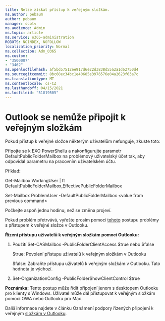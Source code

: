 ```yaml
---
title: Nelze získat přístup k veřejným složkám.
ms.author: pebaum
author: pebaum
manager: scotv
ms.audience: Admin
ms.topic: article
ms.service: o365-administration
ROBOTS: NOINDEX, NOFOLLOW
localization_priority: Normal
ms.collection: Adm_O365
ms.custom:
- "3500007"
- "3462"
ms.openlocfilehash: af5bd57512ee917d6e22d3838d55a2a1d62750d4
ms.sourcegitcommit: 8bc60ec34bc1e40685e3976576e04a2623f63a7c
ms.translationtype: MT
ms.contentlocale: cs-CZ
ms.lasthandoff: 04/15/2021
ms.locfileid: "51819505"
---
```

# <a name="outlook-cannot-connect-to-public-folders"></a>Outlook se nemůže připojit k veřejným složkám

Pokud přístup k veřejné složce některým uživatelům nefunguje, zkuste toto:

Připojte se k EXO PowerShellu a nakonfigurujte parametr DefaultPublicFolderMailbox na problémový uživatelský účet tak, aby odpovídal parametru na pracovním uživatelském účtu.

Příklad:

Get-Mailbox WorkingUser | ft DefaultPublicFolderMailbox,EffectivePublicFolderMailbox

Set-Mailbox ProblemUser -DefaultPublicFolderMailbox \<value from previous command>

Počkejte aspoň jednu hodinu, než se změna projeví.

Pokud problém přetrvává, vyřešte prosím pomocí [tohoto](https://aka.ms/pfcte) postupu problémy s přístupem k veřejné složce v Outlooku.
 
**Řízení přístupu uživatelů k veřejným složkám pomocí Outlooku:**

1.  Použití Set-CASMailbox <mailboxname> -PublicFolderClientAccess $true nebo $false  
      
    $true: Povolení přístupu uživatelů k veřejným složkám v Outlooku  
      
    $false: Zabraňte přístupu uživatelů k veřejným složkám v Outlooku. Tato hodnota je výchozí.  
        
2.  Set-OrganizationConfig -PublicFolderShowClientControl $true   
      
**Poznámka:** Tento postup může řídit připojení jenom s desktopem Outlooku pro klienty s Windows. Uživatel může dál přistupovat k veřejným složkám pomocí OWA nebo Outlooku pro Mac.
 
Další informace najdete v článku Oznámení podpory řízených připojení k veřejným [složkám v Outlooku](https://aka.ms/controlpf).